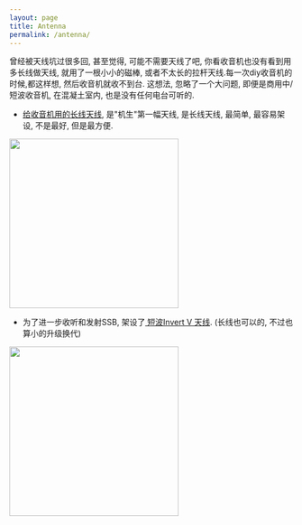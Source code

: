 ```yaml
---
layout: page
title: Antenna
permalink: /antenna/
---
```


曾经被天线坑过很多回, 甚至觉得, 可能不需要天线了吧, 你看收音机也没有看到用多长线做天线, 就用了一根小小的磁棒, 或者不太长的拉杆天线.每一次diy收音机的时候,都这样想, 然后收音机就收不到台. 这想法, 忽略了一个大问题, 即便是商用中/短波收音机, 在混凝土室内, 也是没有任何电台可听的.



* <a href="{{ site.baseurl }}/first-antenna/"> 给收音机用的长线天线</a>, 是"机生"第一幅天线, 是长线天线, 最简单, 最容易架设, 不是最好, 但是最方便.

<img src="{{site.baseurl}}/images/longwire-window.jpg" class="center"  height="300px"/>


* 为了进一步收听和发射SSB, 架设了<a href="{{ site.baseurl }}/invertv-antenna/"> 短波Invert V 天线</a>. (长线也可以的, 不过也算小的升级换代)

<img src="{{site.baseurl}}/images/invertedv.gif" class="center"  height="300px" />

